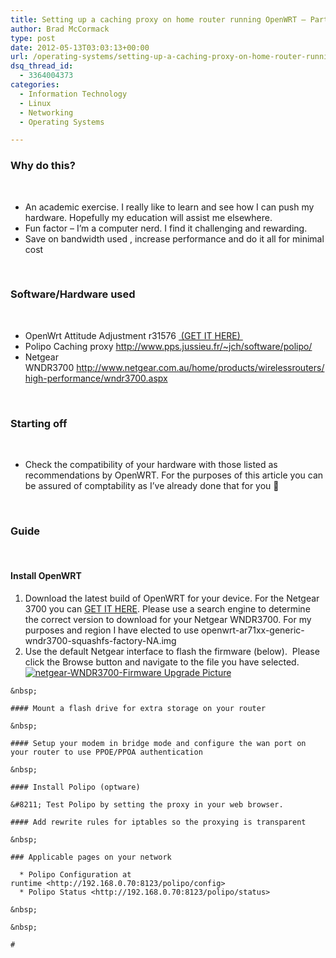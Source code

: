 ```yaml
---
title: Setting up a caching proxy on home router running OpenWRT – Part 1
author: Brad McCormack
type: post
date: 2012-05-13T03:03:13+00:00
url: /operating-systems/setting-up-a-caching-proxy-on-home-router-running-openwrt-part-1/
dsq_thread_id:
  - 3364004373
categories:
  - Information Technology
  - Linux
  - Networking
  - Operating Systems

---
```

### Why do this?

&nbsp;

  * An academic exercise. I really like to learn and see how I can push my hardware. Hopefully my education will assist me elsewhere.
  * Fun factor &#8211; I&#8217;m a computer nerd. I find it challenging and rewarding.
  * Save on bandwidth used , increase performance and do it all for minimal cost

&nbsp;

### Software/Hardware used

&nbsp;

  * OpenWrt Attitude Adjustment r31576 [ (GET IT HERE) ][1]
  * Polipo Caching proxy <http://www.pps.jussieu.fr/~jch/software/polipo/>
  * Netgear WNDR3700 <http://www.netgear.com.au/home/products/wirelessrouters/high-performance/wndr3700.aspx>

&nbsp;

### Starting off

&nbsp;

  * Check the compatibility of your hardware with those listed as recommendations by OpenWRT. For the purposes of this article you can be assured of comptability as I&#8217;ve already done that for you 🙂

&nbsp;

### Guide

&nbsp;

#### Install OpenWRT

  1. Download the latest build of OpenWRT for your device. For the Netgear 3700 you can [GET IT HERE][1]. Please use a search engine to determine the correct version to download for your Netgear WNDR3700. For my purposes and region I have elected to use openwrt-ar71xx-generic-wndr3700-squashfs-factory-NA.img
  2. Use the default Netgear interface to flash the firmware (below).  Please click the Browse button and navigate to the file you have selected. 
    [<img class="aligncenter size-full wp-image-121" title="netgear-WNDR3700-Firmware" src="http://www.nerdoncoffee.com/wp-content/uploads/2012/05/netgear-WNDR3700-Firmware-2.jpg" alt="netgear-WNDR3700-Firmware Upgrade Picture" />][2]</li> </ol> 
    
    &nbsp;
    
    #### Mount a flash drive for extra storage on your router
    
    &nbsp;
    
    #### Setup your modem in bridge mode and configure the wan port on your router to use PPOE/PPOA authentication
    
    &nbsp;
    
    #### Install Polipo (optware)
    
    &#8211; Test Polipo by setting the proxy in your web browser.
    
    #### Add rewrite rules for iptables so the proxying is transparent
    
    &nbsp;
    
    ### Applicable pages on your network
    
      * Polipo Configuration at runtime <http://192.168.0.70:8123/polipo/config>
      * Polipo Status <http://192.168.0.70:8123/polipo/status>
    
    &nbsp;
    
    &nbsp;
    
    #

 [1]: http://enduser.subsignal.org/~trondah/latest-release-is-r31602/
 [2]: http://www.nerdoncoffee.com/wp-content/uploads/2012/05/netgear-WNDR3700-Firmware-2.jpg